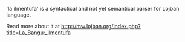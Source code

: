 'la ilmentufa' is a syntactical and not yet semantical parser for Lojban language.

Read more about it at http://mw.lojban.org/index.php?title=La_Bangu:_ilmentufa
